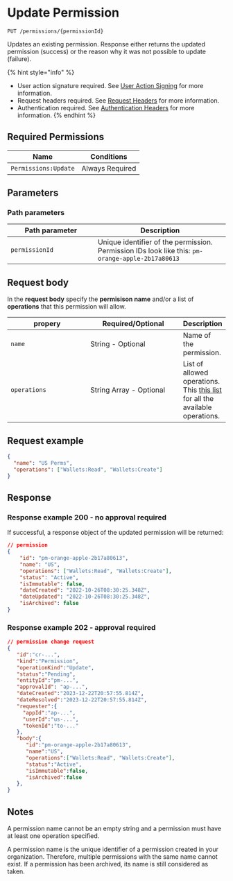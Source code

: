 # Update Permission

`PUT /permissions/{permissionId}`

Updates an existing permission. Response either returns the updated permission (success) or the reason why it was not possible to update (failure).

{% hint style="info" %}
* User action signature required. See [User Action Signing](../../authentication/user-action-signing/) for more information.
* Request headers required. See [Request Headers](../../../getting-started/request-headers.md) for more information.
* Authentication required. See [Authentication Headers](../../../getting-started/request-headers.md#authentication-headers) for more information.
{% endhint %}

## Required Permissions

| Name                 | Conditions      |
| -------------------- | --------------- |
| `Permissions:Update` | Always Required |

## Parameters <a href="#parameters.1" id="parameters.1"></a>

### Path parameters <a href="#path-parameters" id="path-parameters"></a>

<table><thead><tr><th width="185.03785488958988">Path parameter</th><th>Description</th></tr></thead><tbody><tr><td><code>permissionId</code></td><td>Unique identifier of the permission. Permission IDs look like this: <code>pm-orange-apple-2b17a80613</code></td></tr></tbody></table>

## Request body <a href="#request-body" id="request-body"></a>

In the **request body** specify the **permisison name** and/or a list of **operations** that this permission will allow.

<table><thead><tr><th width="177">propery</th><th width="204">Required/Optional</th><th>Description</th></tr></thead><tbody><tr><td><code>name</code></td><td>String - Optional</td><td>Name of the permission.</td></tr><tr><td><code>operations</code></td><td>String Array - Optional</td><td>List of allowed operations. <br>This <a href="../permissions-overview.md#list-of-operations">this list</a> for all the available operations.</td></tr></tbody></table>

## Request example <a href="#request-example.1" id="request-example.1"></a>

```JSON
{
  "name": "US Perms",
  "operations": ["Wallets:Read", "Wallets:Create"]
}
```

## Response <a href="#response" id="response"></a>

### Response example 200 - no approval required <a href="#response-example" id="response-example"></a>

If successful, a response object of the updated permission will be returned:

```json
// permission
{
    "id": "pm-orange-apple-2b17a80613",
    "name": "US",
    "operations": ["Wallets:Read", "Wallets:Create"],
    "status": "Active",
    "isImmutable": false,
    "dateCreated": "2022-10-26T08:30:25.348Z",
    "dateUpdated": "2022-10-26T08:30:25.348Z",
    "isArchived": false
}
```

### Response example 202 - approval required <a href="#response-example" id="response-example"></a>

```json
// permission change request
{
   "id":"cr-...",
   "kind":"Permission",
   "operationKind":"Update",
   "status":"Pending",
   "entityId":"pm-...",
   "approvalId": "ap-...",
   "dateCreated":"2023-12-22T20:57:55.814Z",
   "dateResolved":"2023-12-22T20:57:55.814Z",
   "requester":{
     "appId":"ap-...",
     "userId":"us-...",
     "tokenId":"to-..."
   },
   "body":{
      "id":"pm-orange-apple-2b17a80613",
      "name":"US",
      "operations":["Wallets:Read", "Wallets:Create"],
      "status":"Active",
      "isImmutable":false,
      "isArchived":false
   },
}
```

## Notes <a href="#notes" id="notes"></a>

A permission name cannot be an empty string and a permission must have at least one operation specified.

A permission name is the unique identifier of a permission created in your organization. Therefore, multiple permissions with the same name cannot exist. If a permission has been archived, its name is still considered as taken.
